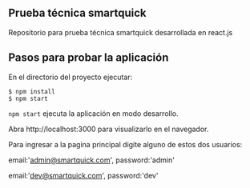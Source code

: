 ## Prueba técnica smartquick
Repositorio para prueba técnica smartquick desarrollada en react.js

## Pasos para probar la aplicación
En el directorio del proyecto ejecutar:
```
$ npm install
$ npm start
```

`npm start` ejecuta la aplicación en modo desarrollo. 

Abra http://localhost:3000 para visualizarlo en el navegador.

Para ingresar a la pagina principal digite alguno de estos dos usuarios:

  email:'admin@smartquick.com', 
  password:'admin'
  
  email:'dev@smartquick.com', 
  password:'dev'
